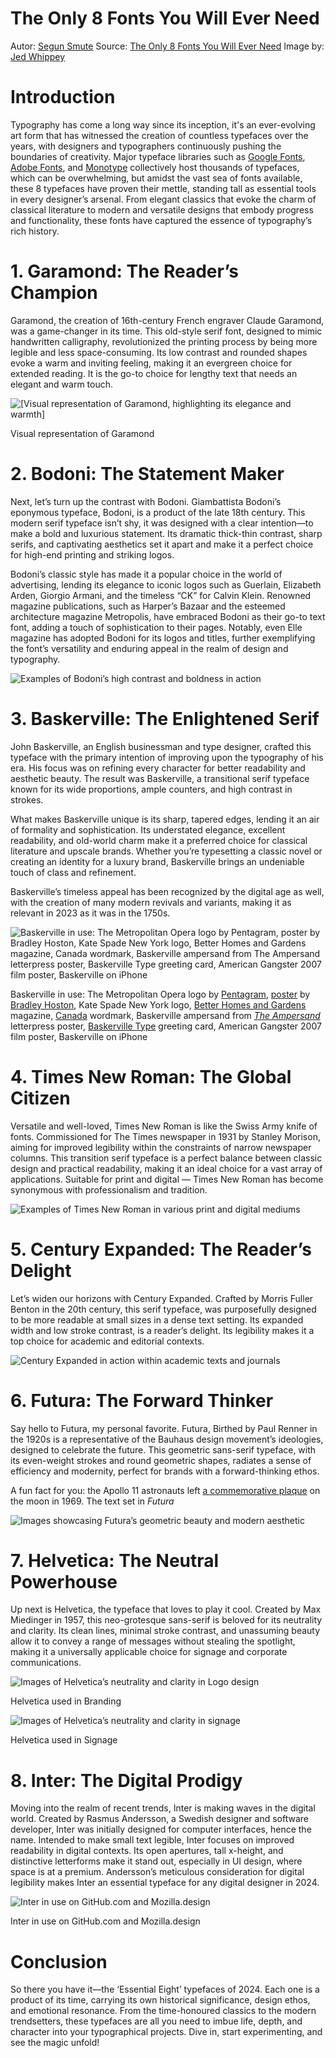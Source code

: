 The Only 8 Fonts You Will Ever Need
===================================

Autor: [Segun Smute](https://smute.medium.com/)
Source: [The Only 8 Fonts You Will Ever Need](https://uxplanet.org/the-only-8-fonts-you-will-ever-need-eb4e4088cb16)
Image by: [Jed Whippey](https://dribbble.com/jedwhippey)

Introduction
============

Typography has come a long way since its inception, it's an ever-evolving art form that has witnessed the creation of countless typefaces over the years, with designers and typographers continuously pushing the boundaries of creativity. Major typeface libraries such as [Google Fonts](https://fonts.google.com/), [Adobe Fonts](https://fonts.adobe.com/), and [Monotype](https://www.monotypefonts.com/) collectively host thousands of typefaces, which can be overwhelming, but amidst the vast sea of fonts available, these 8 typefaces have proven their mettle, standing tall as essential tools in every designer’s arsenal. From elegant classics that evoke the charm of classical literature to modern and versatile designs that embody progress and functionality, these fonts have captured the essence of typography’s rich history.

1\. Garamond: The Reader’s Champion
===================================

Garamond, the creation of 16th-century French engraver Claude Garamond, was a game-changer in its time. This old-style serif font, designed to mimic handwritten calligraphy, revolutionized the printing process by being more legible and less space-consuming. Its low contrast and rounded shapes evoke a warm and inviting feeling, making it an evergreen choice for extended reading. It is the go-to choice for lengthy text that needs an elegant and warm touch.

![[Visual representation of Garamond, highlighting its elegance and warmth]](https://miro.medium.com/v2/resize:fit:927/1*yVIOwb_NMr1WvRhRLnUipg.png)

Visual representation of Garamond

2\. Bodoni: The Statement Maker
===============================

Next, let’s turn up the contrast with Bodoni. Giambattista Bodoni’s eponymous typeface, Bodoni, is a product of the late 18th century. This modern serif typeface isn’t shy, it was designed with a clear intention—to make a bold and luxurious statement. Its dramatic thick-thin contrast, sharp serifs, and captivating aesthetics set it apart and make it a perfect choice for high-end printing and striking logos.

Bodoni’s classic style has made it a popular choice in the world of advertising, lending its elegance to iconic logos such as Guerlain, Elizabeth Arden, Giorgio Armani, and the timeless “CK” for Calvin Klein. Renowned magazine publications, such as Harper’s Bazaar and the esteemed architecture magazine Metropolis, have embraced Bodoni as their go-to text font, adding a touch of sophistication to their pages. Notably, even Elle magazine has adopted Bodoni for its logos and titles, further exemplifying the font’s versatility and enduring appeal in the realm of design and typography.

![Examples of Bodoni’s high contrast and boldness in action](https://miro.medium.com/v2/resize:fit:927/1*dSNl84xYnQVApEbtdifbOw.jpeg)

3\. Baskerville: The Enlightened Serif
======================================

John Baskerville, an English businessman and type designer, crafted this typeface with the primary intention of improving upon the typography of his era. His focus was on refining every character for better readability and aesthetic beauty. The result was Baskerville, a transitional serif typeface known for its wide proportions, ample counters, and high contrast in strokes.

What makes Baskerville unique is its sharp, tapered edges, lending it an air of formality and sophistication. Its understated elegance, excellent readability, and old-world charm make it a preferred choice for classical literature and upscale brands. Whether you’re typesetting a classic novel or creating an identity for a luxury brand, Baskerville brings an undeniable touch of class and refinement.

Baskerville’s timeless appeal has been recognized by the digital age as well, with the creation of many modern revivals and variants, making it as relevant in 2023 as it was in the 1750s.

![Baskerville in use: The Metropolitan Opera logo by Pentagram, poster by Bradley Hoston, Kate Spade New York logo, Better Homes and Gardens magazine, Canada wordmark, Baskerville ampersand from The Ampersand letterpress poster, Baskerville Type greeting card, American Gangster 2007 film poster, Baskerville on iPhone](https://miro.medium.com/v2/resize:fit:927/1*n0KZbEzvxxv2qJXMrhSa5A.jpeg)

Baskerville in use: The Metropolitan Opera logo by [Pentagram](http://pentagram.com/en/new/2006/08/new-work-the-metropolitan-oper.php), [poster](http://www.flickr.com/photos/42804581@N07/3951556516/) by [Bradley Hoston](http://www.hotsonstudio.com/), Kate Spade New York logo, [Better Homes and Gardens](http://www.bhg.com/) magazine, [Canada](http://canada.gc.ca/) wordmark, Baskerville ampersand from [_The Ampersand_](http://www.ligatureloopandstem.com/product/ampersand-letterpress-print) letterpress poster, [Baskerville Type](http://www.baskervilletype.com/cards.html) greeting card, American Gangster 2007 film poster, Baskerville on iPhone

4\. Times New Roman: The Global Citizen
=======================================

Versatile and well-loved, Times New Roman is like the Swiss Army knife of fonts. Commissioned for The Times newspaper in 1931 by Stanley Morison, aiming for improved legibility within the constraints of narrow newspaper columns. This transition serif typeface is a perfect balance between classic design and practical readability, making it an ideal choice for a vast array of applications. Suitable for print and digital — Times New Roman has become synonymous with professionalism and tradition.

![Examples of Times New Roman in various print and digital mediums](https://miro.medium.com/v2/resize:fit:927/1*j67kCjgb3iJQhE1KVLHCWA.png)

5\. Century Expanded: The Reader’s Delight
==========================================

Let’s widen our horizons with Century Expanded. Crafted by Morris Fuller Benton in the 20th century, this serif typeface, was purposefully designed to be more readable at small sizes in a dense text setting. Its expanded width and low stroke contrast, is a reader’s delight. Its legibility makes it a top choice for academic and editorial contexts.

![Century Expanded in action within academic texts and journals](https://miro.medium.com/v2/resize:fit:927/1*61c0DkB_LI8nvRuhEsiz1g.png)

6\. Futura: The Forward Thinker
===============================

Say hello to Futura, my personal favorite. Futura, Birthed by Paul Renner in the 1920s is a representative of the Bauhaus design movement’s ideologies, designed to celebrate the future. This geometric sans-serif typeface, with its even-weight strokes and round geometric shapes, radiates a sense of efficiency and modernity, perfect for brands with a forward-thinking ethos.

A fun fact for you: the Apollo 11 astronauts left [a commemorative plaque](https://upload.wikimedia.org/wikipedia/commons/f/f9/Apollo11Plaque.jpg) on the moon in 1969. The text set in _Futura_

![Images showcasing Futura’s geometric beauty and modern aesthetic](https://miro.medium.com/v2/resize:fit:927/1*xB5qzqtND-PR5GEoHl6tzA.png)

7\. Helvetica: The Neutral Powerhouse
=====================================

Up next is Helvetica, the typeface that loves to play it cool. Created by Max Miedinger in 1957, this neo-grotesque sans-serif is beloved for its neutrality and clarity. Its clean lines, minimal stroke contrast, and unassuming beauty allow it to convey a range of messages without stealing the spotlight, making it a universally applicable choice for signage and corporate communications.

![Images of Helvetica’s neutrality and clarity in Logo design](https://miro.medium.com/v2/resize:fit:927/1*zayMwUMV5IcxfPA4HUtHNQ.png)

Helvetica used in Branding

![Images of Helvetica’s neutrality and clarity in signage](https://miro.medium.com/v2/resize:fit:927/1*Q7QF5R6lgaeMUbfe0Rq0lw.png)

Helvetica used in Signage

8\. Inter: The Digital Prodigy
==============================

Moving into the realm of recent trends, Inter is making waves in the digital world. Created by Rasmus Andersson, a Swedish designer and software developer, Inter was initially designed for computer interfaces, hence the name. Intended to make small text legible, Inter focuses on improved readability in digital contexts. Its open apertures, tall x-height, and distinctive letterforms make it stand out, especially in UI design, where space is at a premium. Andersson’s meticulous consideration for digital legibility makes Inter an essential typeface for any digital designer in 2024.

![Inter in use on GitHub.com and Mozilla.design](https://miro.medium.com/v2/resize:fit:927/1*YHN_vV2ZuDuzniNdUMlrUQ.png)

Inter in use on GitHub.com and Mozilla.design

Conclusion
==========

So there you have it—the ‘Essential Eight’ typefaces of 2024. Each one is a product of its time, carrying its own historical significance, design ethos, and emotional resonance. From the time-honoured classics to the modern trendsetters, these typefaces are all you need to imbue life, depth, and character into your typographical projects. Dive in, start experimenting, and see the magic unfold!
